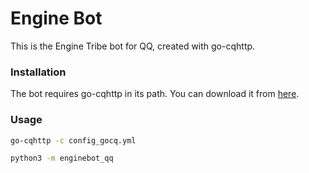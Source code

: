 # Engine Bot

This is the Engine Tribe bot for QQ, created with go-cqhttp.

### Installation

The bot requires go-cqhttp in its path. You can download it from [here](https://github.com/Mrs4s/go-cqhttp/releases).

### Usage
```bash
go-cqhttp -c config_gocq.yml
```

```bash
python3 -m enginebot_qq
```